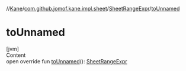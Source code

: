 //[Kane](../../index.md)/[com.github.jomof.kane.impl.sheet](../index.md)/[SheetRangeExpr](index.md)/[toUnnamed](to-unnamed.md)



# toUnnamed  
[jvm]  
Content  
open override fun [toUnnamed](to-unnamed.md)(): [SheetRangeExpr](index.md)  



